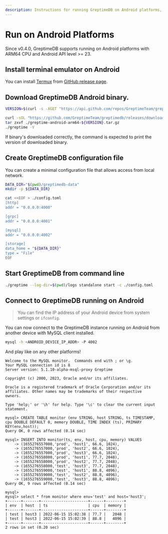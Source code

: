 ```yaml
---
description: Instructions for running GreptimeDB on Android platforms, including installation of Termux, downloading the GreptimeDB binary, creating a configuration file, starting the database, and connecting to it from another device.
---
```


# Run on Android Platforms

Since v0.4.0, GreptimeDB supports running on Android platforms with ARM64 CPU and Android API level >= 23.

## Install terminal emulator on Android

You can install [Termux](https://termux.dev/) from [GitHub release page](https://github.com/termux/termux-app/releases/latest).


## Download GreptimeDB Android binary.

```bash
VERSION=$(curl -s -XGET "https://api.github.com/repos/GreptimeTeam/greptimedb/releases" | grep tag_name | grep -v nightly | cut -d: -f 2 | sed 's/.*"\(.*\)".*/\1/' | uniq | sort -r | head -n 1)

curl -sOL "https://github.com/GreptimeTeam/greptimedb/releases/download/${VERSION}/greptime-android-arm64-${VERSION}.tar.gz"
tar zxvf ./greptime-android-arm64-${VERSION}.tar.gz
./greptime -V
```

If binary's downloaded correctly, the command is expected to print the version of downloaded binary.

## Create GreptimeDB configuration file 

You can create a minimal configuration file that allows access from local network.

```bash
DATA_DIR="$(pwd)/greptimedb-data"
mkdir -p ${DATA_DIR}

cat <<EOF > ./config.toml
[http]
addr = "0.0.0.0:4000"

[grpc]
addr = "0.0.0.0:4001"

[mysql]
addr = "0.0.0.0:4002"

[storage]
data_home = "${DATA_DIR}"
type = "File"
EOF
```

## Start GreptimeDB from command line

```bash
./greptime --log-dir=$(pwd)/logs standalone start -c ./config.toml
```

## Connect to GreptimeDB running on Android
> You can find the IP address of your Android device from system settings or `ifconfig`.

You can now connect to the GreptimeDB instance running on Android from another device with MySQL client installed.

```bash
mysql -h <ANDROID_DEVICE_IP_ADDR> -P 4002
```

And play like on any other platforms!
```
Welcome to the MySQL monitor.  Commands end with ; or \g.
Your MySQL connection id is 8
Server version: 5.1.10-alpha-msql-proxy Greptime

Copyright (c) 2000, 2023, Oracle and/or its affiliates.

Oracle is a registered trademark of Oracle Corporation and/or its
affiliates. Other names may be trademarks of their respective
owners.

Type 'help;' or '\h' for help. Type '\c' to clear the current input statement.

mysql> CREATE TABLE monitor (env STRING, host STRING, ts TIMESTAMP, cpu DOUBLE DEFAULT 0, memory DOUBLE, TIME INDEX (ts), PRIMARY KEY(env,host));
Query OK, 0 rows affected (0.14 sec)

mysql> INSERT INTO monitor(ts, env, host, cpu, memory) VALUES
    -> (1655276557000,'prod', 'host1', 66.6, 1024),
    -> (1655276557000,'prod', 'host2', 66.6, 1024),
    -> (1655276557000,'prod', 'host3', 66.6, 1024),
    -> (1655276558000,'prod', 'host1', 77.7, 2048),
    -> (1655276558000,'prod', 'host2', 77.7, 2048),
    -> (1655276558000,'test', 'host3', 77.7, 2048),
    -> (1655276559000,'test', 'host1', 88.8, 4096),
    -> (1655276559000,'test', 'host2', 88.8, 4096),
    -> (1655276559000,'test', 'host3', 88.8, 4096);
Query OK, 9 rows affected (0.14 sec)

mysql>
mysql> select * from monitor where env='test' and host='host3';
+------+-------+---------------------+------+--------+
| env  | host  | ts                  | cpu  | memory |
+------+-------+---------------------+------+--------+
| test | host3 | 2022-06-15 15:02:38 | 77.7 |   2048 |
| test | host3 | 2022-06-15 15:02:39 | 88.8 |   4096 |
+------+-------+---------------------+------+--------+
2 rows in set (0.20 sec)
```